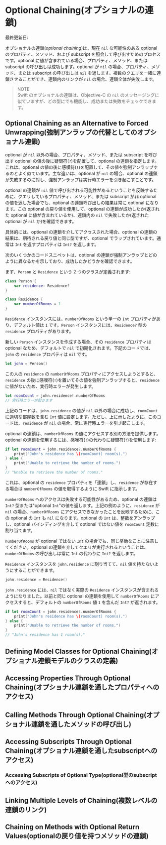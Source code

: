 # Optional Chaining(オプショナルの連鎖)

最終更新日:

オプショナルの連鎖(*optional chaining*)は、現在 `nil` な可能性のある optional のプロパティ、メソッド、および subscript を照会して呼び出すためのプロセスです。optional に値が含まれている場合、プロパティ、メソッド、または subscript の呼び出しは成功します。optional が `nil` の場合、プロパティ、メソッド、または subscript の呼び出しは `nil` を返します。複数のクエリを一緒に連鎖させることができ、連鎖内のリンクが `nil` の場合、連鎖全体が失敗します。

> NOTE  
> Swift のオプショナルの連鎖は、Objective-C の `nil` のメッセージングに似ていますが、どの型にでも機能し、成功または失敗をチェックできます。

## Optional Chaining as an Alternative to Forced Unwrapping(強制アンラップの代替としてのオプショナル連鎖)

optional が `nil` 以外の場合、プロパティ、メソッド、または subscript を呼び出す optional の値の後に疑問符(`?`)を配置して、optional の連鎖を指定します。これは、optional の値の後に感嘆符(`!`)を配置して、その値を強制アンラップするのとよく似ています。主な違いは、optional が `nil` の場合、optional の連鎖が失敗するのに対し、強制アンラップは実行時エラーを引き起こすことです。

optional の連鎖が `nil` 値で呼び出される可能性があるということを反映するために、クエリしているプロパティ、メソッド、または subscript が非 optional の値を返した場合でも、optional の連鎖呼び出しの結果は常に optional になります。この optional の戻り値を使用して、optional の連鎖が成功したか(返された optional に値が含まれているか)、連鎖内の `nil` で失敗したか(返された optional が `nil` か)を確認できます。

具体的には、optional の連鎖を介してアクセスされた場合、optional の連鎖の結果は、期待される戻り値と同じ型ですが、optional でラップされています。通常は `Int` を返すプロパティは `Int?` を返します。

次のいくつかのコードスニペットは、optional の連鎖が強制アンラップとどのように異なるかを示しており、成功したかどうかを確認できます。

まず、`Person` と `Residence` という 2 つのクラスが定義されます:

```swift
class Person {
    var residence: Residence?
}

class Residence {
    var numberOfRooms = 1
}
```

`Residence` インスタンスには、`numberOfRooms` という単一の `Int` プロパティがあり、デフォルト値は `1` です。`Person` インスタンスには、`Residence?` 型の `residence` プロパティがあります。

新しい `Person` インスタンスを作成する場合、その `residence` プロパティは optional なため、デフォルトで `nil` で初期化されます。下記のコードでは、`john` の `residence` プロパティは `nil` です。

```swift
let john = Person()
```

この人の `residence` の `numberOfRooms` プロパティにアクセスしようとすると、`residence` の後に感嘆符(`!`)を置いてその値を強制アンラップすると、`residence` に値がないため、実行時エラーが発生します。

```swift
let roomCount = john.residence!.numberOfRooms
// 実行時エラーが起きます
```

上記のコードは、`john.residence` の値が `nil` 以外の場合に成功し、`roomCount` に適切な部屋数を含む `Int` 値に設定します。ただし、上に示したように、このコードは、`residence` が `nil` の場合、常に実行時エラーを引き起こします。

optional の連鎖は、`numberOfRooms` の値にアクセスする別の方法を提供します。 optional の連鎖を使用するには、感嘆符(`!`)の代わりに疑問符(`?`)を使用します:

```swift
if let roomCount = john.residence?.numberOfRooms {
    print("John's residence has \(roomCount) room(s).")
} else {
    print("Unable to retrieve the number of rooms.")
}
// "Unable to retrieve the number of rooms."
```

これは、optional の `residence` プロパティを「連鎖」し、`residence` が存在する場合は `numberOfRooms` の値を取得するように Swift に指示します。

`numberOfRooms` へのアクセスは失敗する可能性があるため、optional の連鎖は `Int?` 型または"optional `Int`"の値を返します。上記の例のように、`residence` が `nil` の場合、`numberOfRooms` にアクセスできなかったことを反映するために、この optional の `Int` も `nil` になります。optional の `Int` は、整数をアンラップし、optional バインディングを介して optional ではない値を `roomCount` 定数に割り当てます。

`numberOfRooms` が optional ではない `Int` の場合でも、同じ挙動なことに注意してください。optional の連鎖を介してクエリが実行されるということは、`numberOfRooms` の呼び出しは常に `Int` の代わりに `Int?` を返します。

`Residence` インスタンスを `john.residence` に割り当てて、`nil` 値を持たないようにすることができます。

```swift
john.residence = Residence()
```

`john.residence` には、`nil` ではなく実際の `Residence` インスタンスが含まれるようになりました。以前と同じ optional の連鎖を使用して `numberOfRooms` にアクセスすると、デフォルトの `numberOfRooms` 値 `1` を含んだ `Int?` が返されます。

```swift
if let roomCount = john.residence?.numberOfRooms {
    print("John's residence has \(roomCount) room(s).")
} else {
    print("Unable to retrieve the number of rooms.")
}
// "John's residence has 1 room(s)."
```

## Defining Model Classes for Optional Chaining(オプショナル連鎖モデルのクラスの定義)

## Accessing Properties Through Optional Chaining(オプショナル連鎖を通したプロパティへのアクセス)

## Calling Methods Through Optional Chaining(オプショナル連鎖を通したメソッドの呼び出し)

## Accessing Subscripts Through Optional Chaining(オプショナル連鎖を通したsubscriptへのアクセス)

### Accessing Subscripts of Optional Type(optional型のsubscriptへのアクセス)

## Linking Multiple Levels of Chaining(複数レベルの連鎖のリンク)

## Chaining on Methods with Optional Return Values(optionalの戻り値を持つメソッドの連鎖)